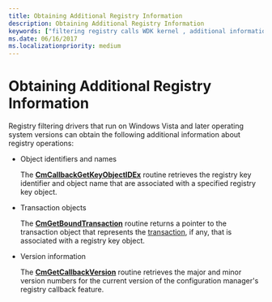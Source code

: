 ```yaml
---
title: Obtaining Additional Registry Information
description: Obtaining Additional Registry Information
keywords: ["filtering registry calls WDK kernel , additional information to obtain", "registry filtering drivers WDK kernel , additional information to obtain"]
ms.date: 06/16/2017
ms.localizationpriority: medium
---
```


# Obtaining Additional Registry Information


Registry filtering drivers that run on Windows Vista and later operating system versions can obtain the following additional information about registry operations:

-   Object identifiers and names

    The [**CmCallbackGetKeyObjectIDEx**](/windows-hardware/drivers/ddi/wdm/nf-wdm-cmcallbackgetkeyobjectidex) routine retrieves the registry key identifier and object name that are associated with a specified registry key object.

-   Transaction objects

    The [**CmGetBoundTransaction**](/windows-hardware/drivers/ddi/wdm/nf-wdm-cmgetboundtransaction) routine returns a pointer to the transaction object that represents the [transaction](introduction-to-ktm.md), if any, that is associated with a registry key object.

-   Version information

    The [**CmGetCallbackVersion**](/windows-hardware/drivers/ddi/wdm/nf-wdm-cmgetcallbackversion) routine retrieves the major and minor version numbers for the current version of the configuration manager's registry callback feature.

 

